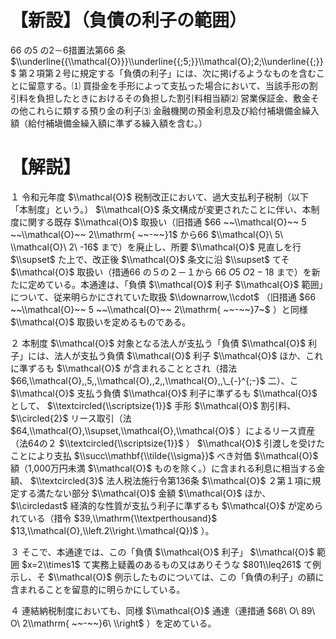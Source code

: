 # 【新設】（負債の利子の範囲）

66 の5 の2－6措置法第66 条 $\\underline{{\\mathcal{O}}}\\underline{{;5;}}\\mathcal{O};2;\\underline{{;}}$ 第２項第２号に規定する「負債の利子」には、次に掲げるようなものを含むことに留意する。⑴ 買掛金を手形によって支払った場合において、当該手形の割引料を負担したときにおけるその負担した割引料相当額⑵ 営業保証金、敷金その他これらに類する預り金の利子⑶ 金融機関の預金利息及び給付補塡備金繰入額（給付補塡備金繰入額に準ずる繰入額を含む。）

# 【解説】

１ 令和元年度 $\\mathcal{O}$ 税制改正において、過大支払利子税制（以下「本制度」という。） $\\mathcal{O}$ 条文構成が変更されたことに伴い、本制度に関する既存 $\\mathcal{O}$ 取扱い（旧措通 $66 ~~\\mathcal{O}~~ 5 ~~\\mathcal{O}~~ 2\\mathrm{ ~~-~~}1$ から66 $\\mathcal{O}\ 5\ \\mathcal{O}\ 2\ -16$ まで）を廃止し、所要 $\\mathcal{O}$ 見直しを行 $\\supset$ た上で、改正後 $\\mathcal{O}$ 条文に沿 $\\supset$ てそ $\\mathcal{O}$ 取扱い（措通66 の５の２－１から $66\ O5\ O2-18$ まで）を新たに定めている。本通達は、「負債 $\\mathcal{O}$ 利子 $\\mathcal{O}$ 範囲」について、従来明らかにされていた取扱 $\\downarrow,\\cdot$ （旧措通 $66 ~~\\mathcal{O}~~ 5 ~~\\mathcal{O}~~ 2\\mathrm{ ~~-~~}7~$ ）と同様 $\\mathcal{O}$ 取扱いを定めるものである。

２ 本制度 $\\mathcal{O}$ 対象となる法人が支払う「負債 $\\mathcal{O}$ 利子」には、法人が支払う負債 $\\mathcal{O}$ 利子 $\\mathcal{O}$ ほか、これに準ずるも $\\mathcal{O}$ が含まれることとされ（措法 $66,\\mathcal{O},,5,,\\mathcal{O},,2,,\\mathcal{O},,\_{-}^{;-}$ 二）、こ $\\mathcal{O}$ 支払う負債 $\\mathcal{O}$ 利子に準ずるも $\\mathcal{O}$ として、 $\\textcircled{\\scriptsize{1}}$ 手形 $\\mathcal{O}$ 割引料、 $\\circled{2}$ リース取引（法 $64,\\mathcal{O},\\supset,\\mathcal{O},\\mathcal{O}$ ）によるリース資産（法64の２ $\\textcircled{\\scriptsize{1}}$ ） $\\mathcal{O}$ 引渡しを受けたことにより支払 $\\succ\\mathbf{\\tilde{\\sigma}}$ べき対価 $\\mathcal{O}$ 額（1,000万円未満 $\\mathcal{O}$ ものを除く。）に含まれる利息に相当する金額、 $\\textcircled{3}$ 法人税法施行令第136条 $\\mathcal{O}$ ２第１項に規定する満たない部分 $\\mathcal{O}$ 金額 $\\mathcal{O}$ ほか、 $\\circledast$ 経済的な性質が支払う利子に準ずるも $\\mathcal{O}$ が定められている（措令 $39,\\mathrm{\\textperthousand}$ $13,\\mathcal{O},\\left.2\\right.\\mathcal{Q})$ ）。

３ そこで、本通達では、この「負債 $\\mathcal{O}$ 利子」 $\\mathcal{O}$ 範囲 $x=2\\times1$ て実務上疑義のあるもの又はありそうな $801\\leq261$ て例示し、そ $\\mathcal{O}$ 例示したものについては、この「負債の利子」の額に含まれることを留意的に明らかにしている。

４ 連結納税制度においても、同様 $\\mathcal{O}$ 通達（連措通 $68\ O\ 89\ O\ 2\\mathrm{ ~~-~~}6\ \\right$ ）を定めている。
